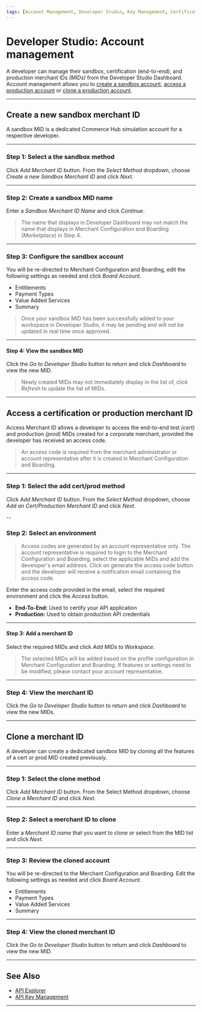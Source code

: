 ```yaml
---
tags: [Account Management, Developer Studio, Key Management, Certification]
---
```


# Developer Studio: Account management

A developer can manage their sandbox, certification (end-to-end), and production merchant IDs *(MIDs)* from the Developer Studio Dashboard. Account management allows you to [create a sandbox account](#create-a-new-sandbox-merchant-id), [access a production account](#access-a-certification-or-production-merchant-id) or [clone a production account](#clone-a-merchant-id).

---

## Create a new sandbox merchant ID

A sandbox MID is a dedicated Commerce Hub simulation account for a respective developer.

---

### Step 1: Select a the sandbox method

Click *Add Merchant ID* button. From the *Select Method* dropdown, choose *Create a new Sandbox Merchant ID* and click *Next*.

---

### Step 2: Create a sandbox MID name

Enter a *Sandbox Merchant ID Name* and click *Continue*.

<!-- theme: info -->
> The name that displays in Developer Dashboard may not match the name that displays in Merchant Configuration and Boarding *(Marketplace)* in Step 4.

---

### Step 3: Configure the sandbox account

You will be re-directed to Merchant Configuration and Boarding, edit the following settings as needed and click *Board Account*.

- Entitlements
- Payment Types
- Value Added Services
- Summary

<!-- theme: info -->
> Once your sandbox MID has been successfully added to your workspace in Developer Studio, it may be pending and will not be updated in real time once approved.

---

#### Step 4: View the sandbox MID

Click the *Go to Developer Studio* button to return and click *Dashboard* to view the new MID.

<!-- theme: info -->
> Newly created MIDs may not immediately display in the list of, click *Refresh* to update the list of MIDs.

---

## Access a certification or production merchant ID

Access Merchant ID allows a developer to access the end-to-end test *(cert)* and production *(prod)* MIDs created for a corporate merchant, provided the developer has received an access code.

<!-- theme: warning -->
> An access code is required from the merchant administrator or account representative after it is created in Merchant Configuration and Boarding.

---

### Step 1: Select the add cert/prod method

Click *Add Merchant ID* button. From the *Select Method* dropdown, choose *Add an Cert/Production Merchant ID* and click *Next*.

--

### Step 2: Select an environment

<!-- theme: info -->
> Access codes are generated by an account representative only. The account representative is required to login to the Merchant Configuration and Boarding, select the applicable MIDs and add the developer's email address. Click on generate the access code button and the developer will receive a notification email containing the access code.

Enter the access code provided in the email, select the required environment and click the *Access* button.

- **End-To-End:** Used to certify your API application
- **Production:** Used to obtain production API credentials

---

#### Step 3: Add a merchant ID

Select the required MIDs and click *Add MIDs to Workspace*.

<!-- theme: info -->
> The selected MIDs will be added based on the profile configuration in Merchant Configuration and Boarding. If features or settings need to be modified, please contact your account representative.

---

### Step 4: View the merchant ID

Click the *Go to Developer Studio* button to return and click *Dashboard* to view the new MIDs.

---

## Clone a merchant ID

A developer can create a dedicated sandbox MID by cloning all the features of a cert or prod MID created previously.

---

### Step 1: Select the clone method

Click *Add Merchant ID* button. From the Select Method dropdown, choose *Clone a Merchant ID* and click *Next*.

---

### Step 2: Select a merchant ID to clone

Enter a *Merchant ID name* that you want to clone or select from the MID list and click *Next*.

---

### Step 3: Review the cloned account

You will be re-directed to the Merchant Configuration and Boarding. Edit the following settings as needed and click *Board Account*.

- Entitlements
- Payment Types
- Value Added Services
- Summary

---

### Step 4: View the cloned merchant ID

Click the *Go to Developer Studio* button to return and click *Dashboard* to view the new MID.

---

## See Also

- [API Explorer](../api/?type=post&path=/payments/v1/charges)
- [API Key Management](?path=docs/Resources/Guides/Dev-Studio/Key-Management.md)

<!---
- [Certification](?path=docs/Resources/Guides/Dev-Studio/Certification.md)
- [Transaction Verification](?path=docs/Resources/Guides/Dev-Studio/Transaction-Verification.md)
-->

---
